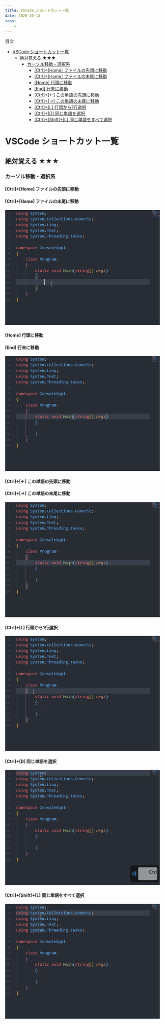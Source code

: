 ```yaml
---
title: VSCode_ショートカット一覧
date: 2020-10-13
tags:
    - 
---
```


目次
<!-- @import "[TOC]" {cmd="toc" depthFrom=1 depthTo=6 orderedList=false} -->
<!-- code_chunk_output -->

- [VSCode ショートカット一覧](#vscode-ショートカット一覧)
  - [絶対覚える ★★★](#絶対覚える)
    - [カーソル移動・選択系](#カーソル移動選択系)
      - [[Ctrl]+[Home] ファイルの先頭に移動](#ctrlhome-ファイルの先頭に移動)
      - [[Ctrl]+[Home] ファイルの末尾に移動](#ctrlhome-ファイルの末尾に移動)
      - [[Home] 行頭に移動](#home-行頭に移動)
      - [[End] 行末に移動](#end-行末に移動)
      - [[Ctrl]+[←] この単語の先頭に移動](#ctrl-この単語の先頭に移動)
      - [[Ctrl]+[→] この単語の末尾に移動](#ctrl-この単語の末尾に移動)
      - [[Ctrl]+[L] 行頭から1行選択](#ctrll-行頭から1行選択)
      - [[Ctrl]+[D] 同じ単語を選択](#ctrld-同じ単語を選択)
      - [[Ctrl]+[Shift]+[L] 同じ単語をすべて選択](#ctrlshiftl-同じ単語をすべて選択)

<!-- /code_chunk_output -->

# VSCode ショートカット一覧

## 絶対覚える ★★★

### カーソル移動・選択系

#### [Ctrl]+[Home] ファイルの先頭に移動
#### [Ctrl]+[Home] ファイルの末尾に移動

![](img/001_ctrl_home.gif)

#### [Home] 行頭に移動
#### [End] 行末に移動

![](img/002_home.gif)

#### [Ctrl]+[←] この単語の先頭に移動
#### [Ctrl]+[→] この単語の末尾に移動

![](img/003_ctrl_left.gif)

#### [Ctrl]+[L] 行頭から1行選択

![](img/004_ctrl_l.gif)

#### [Ctrl]+[D] 同じ単語を選択

![](img/005_ctrl_d.gif)

#### [Ctrl]+[Shift]+[L] 同じ単語をすべて選択

![](img/006_ctrl_shift_l.gif)
